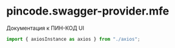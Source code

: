 # pincode.swagger-provider.mfe
Документация к ПИН-КОД UI

```js
import { axiosInstance as axios } from "./axios";
```
